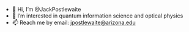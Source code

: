 - 👋 Hi, I’m @JackPostlewaite
- 👀 I’m interested in quantum information science and optical physics
- 📫 Reach me by email: jpostlewaite@arizona.edu
